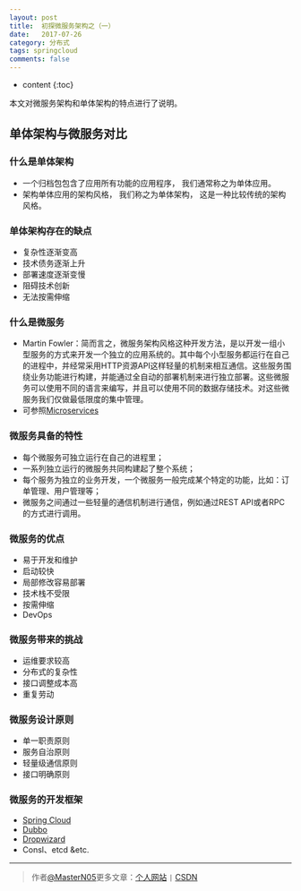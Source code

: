 ```yaml
---
layout: post
title:  初探微服务架构之（一）
date:   2017-07-26 
category: 分布式
tags: springcloud
comments: false
---
```


* content
{:toc} 

本文对微服务架构和单体架构的特点进行了说明。







## 单体架构与微服务对比

### 什么是单体架构

- 一个归档包包含了应用所有功能的应用程序， 我们通常称之为单体应用。 
- 架构单体应用的架构风格， 我们称之为单体架构， 这是一种比较传统的架构风格。


### 单体架构存在的缺点

- 复杂性逐渐变高
- 技术债务逐渐上升
- 部署速度逐渐变慢
- 阻碍技术创新
- 无法按需伸缩

### 什么是微服务

- Martin Fowler：简而言之，微服务架构风格这种开发方法，是以开发一组小型服务的方式来开发一个独立的应用系统的。其中每个小型服务都运行在自己的进程中，并经常采用HTTP资源API这样轻量的机制来相互通信。这些服务围绕业务功能进行构建，并能通过全自动的部署机制来进行独立部署。这些微服务可以使用不同的语言来编写，并且可以使用不同的数据存储技术。对这些微服务我们仅做最低限度的集中管理。
- 可参照[Microservices](https://www.martinfowler.com/articles/microservices.html)

### 微服务具备的特性
- 每个微服务可独立运行在自己的进程里；
- 一系列独立运行的微服务共同构建起了整个系统；
- 每个服务为独立的业务开发，一个微服务一般完成某个特定的功能，比如：订单管理、用户管理等；
- 微服务之间通过一些轻量的通信机制进行通信，例如通过REST API或者RPC的方式进行调用。

### 微服务的优点
- 易于开发和维护
- 启动较快
- 局部修改容易部署
- 技术栈不受限
- 按需伸缩
- DevOps

### 微服务带来的挑战
- 运维要求较高
- 分布式的复杂性
- 接口调整成本高
- 重复劳动

### 微服务设计原则
- 单一职责原则
- 服务自治原则
- 轻量级通信原则
- 接口明确原则

### 微服务的开发框架
- [Spring Cloud](http://projects.spring.io/spring-cloud)
- [Dubbo](http://dubbo.io)
- [Dropwizard](http://www.dropwizard.io)
- Consl、etcd &etc.


----

> 作者[@MasterN05](http://MasterN05.github.io/)更多文章：[个人网站](http://MasterN05.github.io/) `|` [CSDN](http://blog.csdn.net/Agogwalker/) 
